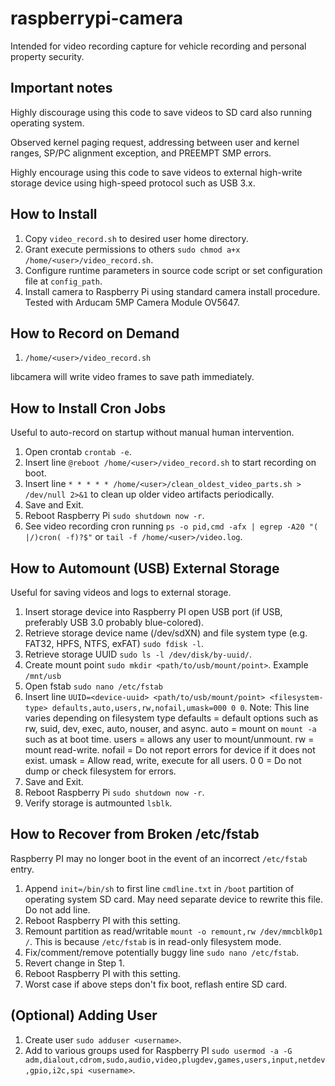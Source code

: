 # raspberrypi-camera

Intended for video recording capture for vehicle recording and personal property security.


## Important notes

Highly discourage using this code to save videos to SD card also running operating system.

Observed kernel paging request, addressing between user and kernel ranges, SP/PC alignment exception, and PREEMPT SMP errors.

Highly encourage using this code to save videos to external high-write storage device using high-speed protocol such as USB 3.x.


## How to Install
1. Copy `video_record.sh` to desired user home directory.
2. Grant execute permissions to others `sudo chmod a+x /home/<user>/video_record.sh`.
3. Configure runtime parameters in source code script or set configuration file at `config_path`.
4. Install camera to Raspberry Pi using standard camera install procedure. Tested with Arducam 5MP Camera Module OV5647.


## How to Record on Demand
1. `/home/<user>/video_record.sh`

libcamera will write video frames to save path immediately.


## How to Install Cron Jobs

Useful to auto-record on startup without manual human intervention.

1. Open crontab `crontab -e`.
2. Insert line `@reboot /home/<user>/video_record.sh` to start recording on boot.
3. Insert line `* * * * * /home/<user>/clean_oldest_video_parts.sh > /dev/null 2>&1` to clean up older video artifacts periodically.
4. Save and Exit.
5. Reboot Raspberry Pi `sudo shutdown now -r`.
6. See video recording cron running `ps -o pid,cmd -afx | egrep -A20 "( |/)cron( -f)?$"` or `tail -f /home/<user>/video.log`.


## How to Automount (USB) External Storage

Useful for saving videos and logs to external storage.

1. Insert storage device into Raspberry PI open USB port (if USB, preferably USB 3.0 probably blue-colored).
2. Retrieve storage device name (/dev/sdXN) and file system type (e.g. FAT32, HPFS, NTFS, exFAT) `sudo fdisk -l`.
3. Retrieve storage UUID `sudo ls -l /dev/disk/by-uuid/`.
4. Create mount point `sudo mkdir <path/to/usb/mount/point>`. Example `/mnt/usb` 
5. Open fstab `sudo nano /etc/fstab`
6. Insert line `UUID=<device-uuid> <path/to/usb/mount/point> <filesystem-type> defaults,auto,users,rw,nofail,umask=000 0 0`. Note: This line varies depending on filesystem type
	defaults = default options such as rw, suid, dev, exec, auto, nouser, and async.
	auto = mount on `mount -a` such as at boot time.
	users = allows any user to mount/unmount.
	rw = mount read-write.
	nofail = Do not report errors for device if it does not exist.
	umask = Allow read, write, execute for all users.
	0 0 = Do not dump or check filesystem for errors.
7. Save and Exit.
8. Reboot Raspberry Pi `sudo shutdown now -r`.
9. Verify storage is autmounted `lsblk`.


## How to Recover from Broken /etc/fstab

Raspberry PI may no longer boot in the event of an incorrect `/etc/fstab` entry.

1. Append `init=/bin/sh` to first line `cmdline.txt` in `/boot` partition of operating system SD card. May need separate device to rewrite this file. Do not add line.
2. Reboot Raspberry PI with this setting.
3. Remount partition as read/writable `mount -o remount,rw /dev/mmcblk0p1 /`. This is because `/etc/fstab` is in read-only filesystem mode.
4. Fix/comment/remove potentially buggy line `sudo nano /etc/fstab`.
5. Revert change in Step 1.
6. Reboot Raspberry PI with this setting.
7. Worst case if above steps don't fix boot, reflash entire SD card.


## (Optional) Adding User

1. Create user `sudo adduser <username>`.
2. Add to various groups used for Raspberry PI `sudo usermod -a -G adm,dialout,cdrom,sudo,audio,video,plugdev,games,users,input,netdev,gpio,i2c,spi <username>`.